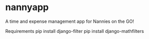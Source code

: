# nannyapp
A time and expense management app for Nannies on the GO!

Requirements
pip install django-filter
pip install django-mathfilters